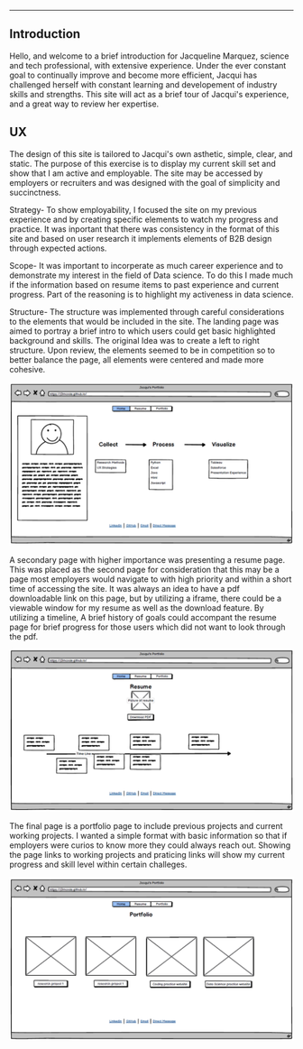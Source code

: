 -----------------------------------------------------------------
## Introduction

  Hello, and welcome to a brief introduction for Jacqueline Marquez, science and tech professional, with extensive experience. Under the ever constant goal to continually improve and become more efficient, Jacqui has challenged herself with constant learning and developement of industry skills and strengths.
  This site will act as a brief tour of Jacqui's experience, and a great way to review her expertise. 

UX
--------------------------

  The design of this site is tailored to Jacqui's own asthetic, simple, clear, and static. 
  The purpose of this exercise is to display my current skill set and show that I am active and employable.
  The site may be accessed by employers or recruiters and was designed with the goal of simplicity and succinctness.
  
  Strategy-
  To show employability, I focused the site on my previous experience and by creating specific elements to watch my progress and practice.
  It was inportant that there was consistency in the format of this site and based on user research it implements elements of B2B design through expected actions.
  
  Scope-
  It was important to incorperate as much career experience and to demonstrate my interest in the field of Data science.
  To do this I made much if the information based on resume items to past experience and current progress. Part of the reasoning is to highlight my activeness in data science.
  
  Structure-
  The structure was implemented through careful considerations to the elements that would be included in the site.
  The landing page was aimed to portray a brief intro to which users could get basic highlighted background and skills.
  The original Idea was to create a left to right structure. Upon review, the elements seemed to be in competition so to better balance the page,
  all elements were centered and made more cohesive.
  
  ![HomePage](wireframe/home.png)


A secondary page with higher importance was presenting a resume page. This was placed as the second page for consideration that this may be a page
most employers would navigate to with high priority and within a short time of accessing the site. It was always an idea to have a pdf downloadable
link on this page, but by utilizing a iframe, there could be a viewable window for my resume as well as the download feature. 
By utilizing a timeline, A brief history of goals could accompant the resume page for brief progress for those users which did not want to look through the pdf.

  ![ResumePage](wireframe/resume.png)
  
 The final page is a portfolio page to include previous projects and current working projects.
 I wanted a simple format with basic information so that if employers were curios to know more they could always reach out.
 Showing the page links to working projects and praticing links will show my current progress and skill level within certain challeges.
 
   ![ResumePage](wireframe/portfolio.png)
  
